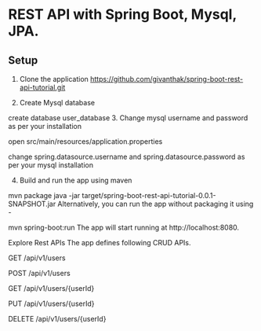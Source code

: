 # REST API with Spring Boot, Mysql, JPA.

## Setup

1. Clone the application
https://github.com/givanthak/spring-boot-rest-api-tutorial.git


2. Create Mysql database

create database user_database
3. Change mysql username and password as per your installation

open src/main/resources/application.properties

change spring.datasource.username and spring.datasource.password as per your mysql installation

4. Build and run the app using maven

mvn package
java -jar target/spring-boot-rest-api-tutorial-0.0.1-SNAPSHOT.jar
Alternatively, you can run the app without packaging it using -

mvn spring-boot:run
The app will start running at http://localhost:8080.

Explore Rest APIs
The app defines following CRUD APIs.

GET /api/v1/users

POST /api/v1/users

GET /api/v1/users/{userId}

PUT /api/v1/users/{userId}

DELETE /api/v1/users/{userId}
